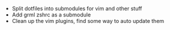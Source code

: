 * Split dotfiles into submodules for vim and other stuff
* Add grml zshrc as a submodule
* Clean up the vim plugins, find some way to auto update them
